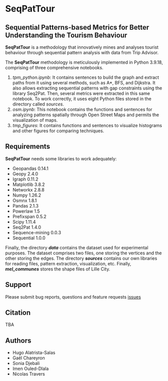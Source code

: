 # SeqPatTour

## Sequential Patterns-based Metrics for Better Understanding the Tourism Behaviour

**SeqPatTour** is a methodology that innovatively mines and analyses tourist behaviour through sequential pattern analysis with data from Trip Advisor.

The **SeqPatTour** methodology is meticulously implemented in Python 3.9.18, comprising of three comprehensive notebooks.

1. *tpm_python.ipynb*: It contains sentences to build the graph and extract paths from it using several methods, such as A*, BFS, and Dijkstra. It also allows extracting sequential patterns with gap constraints using the library Seq2Pat. Then, several metrics were extracted in this same notebook. To work correctly, it uses eight Python files stored in the directory called *sources*.
2. *osm.ipynb*: This notebook contains the functions and sentences for analyzing patterns spatially through Open Street Maps and permits the visualization of maps.
3. *tmp_figures*: It contains functions and sentences to visualize histograms and other figures for comparing techniques.


## Requirements

**SeqPatTour** needs some libraries to work adequately:

* Geopandas 0.14.1
* Geopy 2.4.0
* Igraph 0.11.2
* Matplotlib 3.8.2
* Networkx 2.8.8
* Numpy 1.26.2
* Osmnx 1.8.1
* Pandas 2.1.3
* Powerlaw 1.5
* Prefixspan 0.5.2
* Scipy 1.11.4
* Seq2Pat 1.4.0
* Sequence-mining 0.0.3
* Sequential 1.0.0

Finally, the directory ***data*** contains the dataset used for experimental purposes. The dataset comprises two files, one storing the vertices and the other storing the edges. The directory ***sources*** contains our own libraries for reading files, pattern extraction, visualization, etc. Finally, ***mel_communes*** stores the shape files of Lille City.

## Support

Please submit bug reports, questions and feature requests [issues](https://github.com/huvaso/SeqPatTour/issues)

## Citation

TBA

## Authors 
* Hugo Alatrista-Salas
* Gaël Chareyron
* Sonia Djebali
* Imen Ouled-Dlala
* Nicolas Travers
